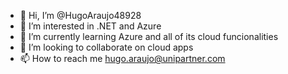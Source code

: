 - 👋 Hi, I’m @HugoAraujo48928
- 👀 I’m interested in .NET and Azure
- 🌱 I’m currently learning Azure and all of its cloud funcionalities
- 💞️ I’m looking to collaborate on cloud apps
- 📫 How to reach me hugo.araujo@unipartner.com

<!---
HugoAraujo48928/HugoAraujo48928 is a ✨ special ✨ repository because its `README.md` (this file) appears on your GitHub profile.
You can click the Preview link to take a look at your changes.
--->
